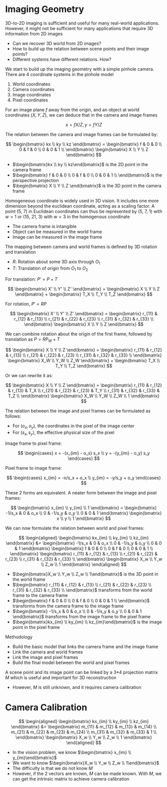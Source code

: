 # Imaging Geometry

3D-to-2D imaging is sufficient and useful for many real-world applications. However, it might not be sufficient for many applications that require 3D information from 2D images

-   Can we recover 3D world from 2D images?
-   How to build up the relation between scene points and their image points?
-   Different systems have different relations. How?

We start to build up the imaging geometry with a simple pinhole camera. There are 4 coordinate systems in the pinhole model

1. World coordinates
2. Camera coordinates
3. Image coordinates
4. Pixel coordinates

For an image plane $f$ away from the origin, and an object at world coordinates $(X, Y, Z)$, we can deduce that in the camera and image frames

$$
x = fX/Z, y = fY/Z
$$

The relation between the camera and image frames can be formulated by:

$$
\begin{bmatrix}
kx \\ ky \\ kz
\end{bmatrix} = \begin{bmatrix}
    f & 0 & 0 \\
    0 & f & 0 \\
    0 & 0 & 1 \\
\end{bmatrix} \begin{bmatrix}
    X \\ Y \\ Z
\end{bmatrix}
$$

-   $\begin{bmatrix}kx \\ ky \\ kz\end{bmatrix}$ is the 2D point in the camera frame
-   $\begin{bmatrix}
    f & 0 & 0 \\
    0 & f & 0 \\
    0 & 0 & 1 \\
\end{bmatrix}$ is the perspective projection
-   $\begin{bmatrix}
    X \\ Y \\ Z
\end{bmatrix}$ is the 3D point in the camera frame

Homogeneous coordinate is widely used in 3D vision. It includes one more dimension beyond the euclidean coordinate, acting as a scaling factor. A point (5, 7) in Euclidean coordinates can thus be represented by (5, 7, 1) with $w=1$ or (15, 21, 3) with $w = 3$ in the homogenous coordinate

-   The camera frame is intangible
-   Object can be measured in the world frame
-   Image can be measured in the image frame

The mapping between camera and world frames is defined by 3D rotation and translation

-   $R$: Rotation about some 3D axis through $O_1$
-   $T$: Translation of origin from $O_1$ to $O_2$

For translation: $P' = P + T$

$$
\begin{bmatrix}
    X' \\ Y' \\ Z'
\end{bmatrix} = \begin{bmatrix}
    X \\ Y \\ Z
\end{bmatrix} + \begin{bmatrix}
    T_X \\ T_Y \\ T_Z
\end{bmatrix}
$$

For rotation, $P' = RP$

$$
\begin{bmatrix}
X' \\ Y' \\ Z'
\end{bmatrix} = \begin{bmatrix}
    r_{11} & r_{12} & r_{13} \\
    r_{21} & r_{22} & r_{23} \\
    r_{31} & r_{32} & r_{33} \\
\end{bmatrix} \begin{bmatrix}
    X \\ Y \\ Z
\end{bmatrix}
$$

We can combine rotation about the origin of the first frame, followed by translation as $P = RP_W + T$

$$
\begin{bmatrix}
X \\ Y \\ Z
\end{bmatrix} = \begin{bmatrix}
    r_{11} & r_{12} & r_{13} \\
    r_{21} & r_{22} & r_{23} \\
    r_{31} & r_{32} & r_{33} \\
\end{bmatrix} \begin{bmatrix}
    X_W \\ Y_W \\ Z_W
\end{bmatrix} + \begin{bmatrix}
    T_X \\ T_Y \\ T_Z
\end{bmatrix}
$$

Or we can rewrite it as:

$$
\begin{bmatrix}
X \\ Y \\ Z
\end{bmatrix} = \begin{bmatrix}
    r_{11} & r_{12} & r_{13} & T_X \\
    r_{21} & r_{22} & r_{23} & T_Y \\
    r_{31} & r_{32} & r_{33} & T_Z \\
\end{bmatrix} \begin{bmatrix}
    X_W \\ Y_W \\ Z_W \\ 1
\end{bmatrix}
$$

The relation between the image and pixel frames can be formulated as follows:

-   For $(o_x, o_y)$, the coordinates in the pixel of the image center
-   For $(s_x, s_y)$, the effective physical size of the pixel

Image frame to pixel frame:

$$
\begin{cases}
    x = -(x_{im} - o_x) s_x \\
    y = -(y_{im} - o_y) s_y
\end{cases}
$$

Pixel frame to image frame:

$$
\begin{cases}
    x_{im} = -x/s_x + o_x \\
    y_{im} = -y/s_y + o_y
\end{cases}
$$

These 2 forms are equivalent. A neater form between the image and pixel frames:

$$
\begin{bmatrix}
    x_{im} \\ y_{im} \\ 1
\end{bmatrix} = \begin{bmatrix}
    -1/s_x & 0 & o_x \\
    0 & -1/s_y & o_y \\
    0 & 0 & 1
\end{bmatrix} \begin{bmatrix}
    x \\ y \\ 1
\end{bmatrix}
$$

We can now formulate the relation between world and pixel frames:

$$
\begin{aligned}
    \begin{bmatrix}
    kx_{im} \\ ky_{im} \\ kz_{im}
    \end{bmatrix} &= \begin{bmatrix}
        -1/s_x & 0 & o_x \\
        0 & -1/s_y & o_y \\
        0 & 0 & 1
    \end{bmatrix} \begin{bmatrix}
        f & 0 & 0 \\
        0 & f & 0 \\
        0 & 0 & 1 \\
    \end{bmatrix} \begin{bmatrix}
        r_{11} & r_{12} & r_{13} \\
        r_{21} & r_{22} & r_{23} \\
        r_{31} & r_{32} & r_{33} \\
    \end{bmatrix} \begin{bmatrix}
        X_w \\ Y_w \\ Z_w \\ 1
    \end{bmatrix}
\end{aligned}
$$

-   $\begin{bmatrix}X_w \\ Y_w \\ Z_w \\ 1\end{bmatrix}$ is the 3D point in the world frame
-   $\begin{bmatrix}
        r_{11} & r_{12} & r_{13} \\
        r_{21} & r_{22} & r_{23} \\
        r_{31} & r_{32} & r_{33} \\
    \end{bmatrix}$ transforms from the world frame to the camera frame
-   $\begin{bmatrix}
        f & 0 & 0 \\
        0 & f & 0 \\
        0 & 0 & 1 \\
    \end{bmatrix}$ transforms from the camera frame to the image frame
-   $\begin{bmatrix}
        -1/s_x & 0 & o_x \\
        0 & -1/s_y & o_y \\
        0 & 0 & 1
    \end{bmatrix}$ transforms from the image frame to the pixel frame
-   $\begin{bmatrix}kx_{im} \\ ky_{im} \\ kz_{im}\end{bmatrix}$ is the image point in the pixel frame

Methodology

-   Build the basic model that links the camera frame and the image frame
-   Link the camera and world frames
-   Link the image and pixel frames
-   Build the final model between the world and pixel frames

A scene point and its image point can be linked by a 3\*4 projection matrix $M$ which is useful and important for 3D reconstruction

-   However, $M$ is still unknown, and it requires camera calibration

# Camera Calibration

$$
\begin{aligned}
    \begin{bmatrix}
    kx_{im} \\ ky_{im} \\ kz_{im}
    \end{bmatrix} &= \begin{bmatrix}
        m_{11} & m_{12} & m_{13} & m_{14} \\
        m_{21} & m_{22} & m_{23} & m_{24} \\
        m_{31} & m_{32} & m_{33} & 1 \\
    \end{bmatrix} \begin{bmatrix}
        X_w \\ Y_w \\ Z_w \\ 1
    \end{bmatrix}
\end{aligned}
$$

-   In the vision problem, we know $\begin{bmatrix} x_{im} \\ y_{im}\end{bmatrix}$
-   We want to know $\begin{bmatrix}X_w \\ Y_w \\ Z_w \\ 1\end{bmatrix}$
-   The difficulty is that we do not know $M$
-   However, if the 2 vectors are known, $M$ can be made known. With $M$, we can get the intrinsic matrix to achieve camera calibration
